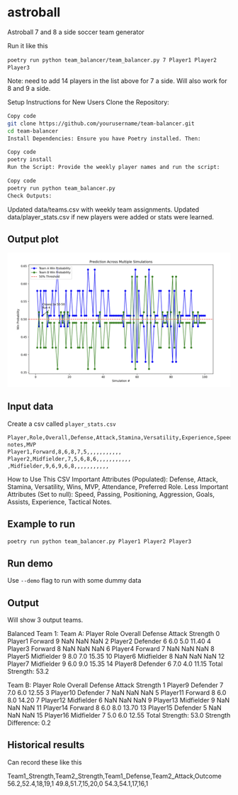 # astroball

Astroball 7 and 8 a side soccer team generator

Run it like this

`poetry run python team_balancer/team_balancer.py 7 Player1 Player2 Player3`

Note: need to add 14 players in the list above for 7 a side.
Will also work for 8 and 9 a side.

Setup Instructions for New Users
Clone the Repository:

```bash
Copy code
git clone https://github.com/yourusername/team-balancer.git
cd team-balancer
Install Dependencies: Ensure you have Poetry installed. Then:
```

```bash
Copy code
poetry install
Run the Script: Provide the weekly player names and run the script:
```

```bash
Copy code
poetry run python team_balancer.py
Check Outputs:
```

Updated data/teams.csv with weekly team assignments.
Updated data/player_stats.csv if new players were added or stats were learned.

## Output plot

![Simulation Example](public/png/fig_example.png)

## Input data

Create a csv called `player_stats.csv`

```csv
Player,Role,Overall,Defense,Attack,Stamina,Versatility,Experience,Speed,Passing,Positioning,Aggression,Wins,Losses,Goals,Assists,Tactical notes,MVP
Player1,Forward,8,6,8,7,5,,,,,,,,,,,
Player2,Midfielder,7,5,6,8,6,,,,,,,,,,,
,Midfielder,9,6,9,6,8,,,,,,,,,,,
```

How to Use This CSV
Important Attributes (Populated):
Defense, Attack, Stamina, Versatility, Wins, MVP, Attendance, Preferred Role.
Less Important Attributes (Set to null):
Speed, Passing, Positioning, Aggression, Goals, Assists, Experience, Tactical Notes.


## Example to run

`poetry run python team_balancer.py Player1 Player2 Player3`


## Run demo

Use `--demo` flag to run with some dummy data

## Output

Will show 3 output teams.


Balanced Team 1:
Team A:
       Player        Role  Overall  Defense  Attack  Strength
0     Player1     Forward        9      NaN     NaN       NaN
2     Player2    Defender        6      6.0     5.0     11.40
4     Player3     Forward        8      NaN     NaN       NaN
6     Player4     Forward        7      NaN     NaN       NaN
8     Player5  Midfielder        9      8.0     7.0     15.35
10    Player6  Midfielder        8      NaN     NaN       NaN
12    Player7  Midfielder        9      6.0     9.0     15.35
14    Player8    Defender        6      7.0     4.0     11.15
Total Strength: 53.2

Team B:
       Player        Role  Overall  Defense  Attack  Strength
1      Player9    Defender        7      7.0     6.0     12.55
3      Player10   Defender        7      NaN     NaN       NaN
5      Player11     Forward        8      6.0     8.0     14.20
7      Player12  Midfielder        6      NaN     NaN       NaN
9      Player13  Midfielder        9      NaN     NaN       NaN
11     Player14     Forward        8      6.0     8.0     13.70
13     Player15   Defender        5      NaN     NaN       NaN
15     Player16  Midfielder        7      5.0     6.0     12.55
Total Strength: 53.0
Strength Difference: 0.2


## Historical results

Can record these like this

Team1_Strength,Team2_Strength,Team1_Defense,Team2_Attack,Outcome
56.2,52.4,18,19,1
49.8,51.7,15,20,0
54.3,54.1,17,16,1

